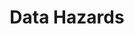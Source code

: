 ---
layout: page
title: Data Hazards
description: An ethical thinking framework for data scientists
img: /assets/img/dataethics.png
redirect: https://very-good-science.github.io/data-hazards/
importance: 1
category: projects
github: https://github.com/very-good-science/data-hazards
github_stars: 9
---